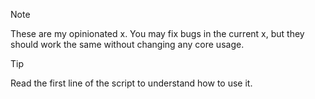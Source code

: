 > [!NOTE]  
> These are my opinionated x. You may fix bugs in the current x, but they should work the same without changing any core usage.

> [!TIP]
> Read the first line of the script to understand how to use it.

